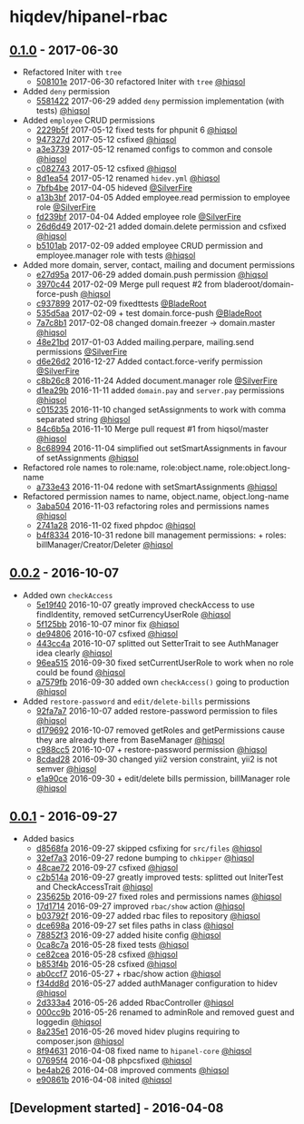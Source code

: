 # hiqdev/hipanel-rbac

## [0.1.0] - 2017-06-30

- Refactored Initer with `tree`
    - [508101e] 2017-06-30 refactored Initer with `tree` [@hiqsol]
- Added `deny` permission
    - [5581422] 2017-06-29 added `deny` permission implementation (with tests) [@hiqsol]
- Added `employee` CRUD permissions
    - [2229b5f] 2017-05-12 fixed tests for phpunit 6 [@hiqsol]
    - [947327d] 2017-05-12 csfixed [@hiqsol]
    - [a3e3739] 2017-05-12 renamed configs to common and console [@hiqsol]
    - [c082743] 2017-05-12 csfixed [@hiqsol]
    - [8d1ea54] 2017-05-12 renamed `hidev.yml` [@hiqsol]
    - [7bfb4be] 2017-04-05 hideved [@SilverFire]
    - [a13b3bf] 2017-04-05 Added employee.read permission to employee role [@SilverFire]
    - [fd239bf] 2017-04-04 Added employee role [@SilverFire]
    - [26d6d49] 2017-02-21 added domain.delete permission and csfixed [@hiqsol]
    - [b5101ab] 2017-02-09 added employee CRUD permission and employee.manager role with tests [@hiqsol]
- Added more domain, server, contact, mailing and document permissions
    - [e27d95a] 2017-06-29 added domain.push permission [@hiqsol]
    - [3970c44] 2017-02-09 Merge pull request #2 from bladeroot/domain-force-push [@hiqsol]
    - [c937899] 2017-02-09 fixedttests [@BladeRoot]
    - [535d5aa] 2017-02-09 + test domain.force-push [@BladeRoot]
    - [7a7c8b1] 2017-02-08 changed domain.freezer -> domain.master [@hiqsol]
    - [48e21bd] 2017-01-03 Added mailing.perpare, mailing.send permissions [@SilverFire]
    - [d6e26d2] 2016-12-27 Added contact.force-verify permission [@SilverFire]
    - [c8b26c8] 2016-11-24 Added document.manager role [@SilverFire]
    - [d1ea29b] 2016-11-11 added `domain.pay` and `server.pay` permissions [@hiqsol]
    - [c015235] 2016-11-10 changed setAssignments to work with comma separated string [@hiqsol]
    - [84c6b5a] 2016-11-10 Merge pull request #1 from hiqsol/master [@hiqsol]
    - [8c68994] 2016-11-04 simplified out setSmartAssignments in favour of setAssignments [@hiqsol]
- Refactored role names to role:name, role:object.name, role:object.long-name
    - [a733e43] 2016-11-04 redone with setSmartAssignments [@hiqsol]
- Refactored permission names to name, object.name, object.long-name
    - [3aba504] 2016-11-03 refactoring roles and permissions names [@hiqsol]
    - [2741a28] 2016-11-02 fixed phpdoc [@hiqsol]
    - [b4f8334] 2016-10-31 redone bill management permissions: + roles: billManager/Creator/Deleter [@hiqsol]

## [0.0.2] - 2016-10-07

- Added own `checkAccess`
    - [5e19f40] 2016-10-07 greatly improved checkAccess to use findIdentity, removed setCurrencyUserRole [@hiqsol]
    - [5f125bb] 2016-10-07 minor fix [@hiqsol]
    - [de94806] 2016-10-07 csfixed [@hiqsol]
    - [443cc4a] 2016-10-07 splitted out SetterTrait to see AuthManager idea clearly [@hiqsol]
    - [96ea515] 2016-09-30 fixed setCurrentUserRole to work when no role could be found [@hiqsol]
    - [a7579fb] 2016-09-30 added own `checkAccess()` going to production [@hiqsol]
- Added `restore-password` and `edit/delete-bills` permissions
    - [92fa7a7] 2016-10-07 added restore-password permission to files [@hiqsol]
    - [d179692] 2016-10-07 removed getRoles and getPermissions cause they are already there from BaseManager [@hiqsol]
    - [c988cc5] 2016-10-07 + restore-password permission [@hiqsol]
    - [8cdad28] 2016-09-30 changed yii2 version constraint, yii2 is not semver [@hiqsol]
    - [e1a90ce] 2016-09-30 + edit/delete bills permission, billManager role [@hiqsol]

## [0.0.1] - 2016-09-27

- Added basics
    - [d8568fa] 2016-09-27 skipped csfixing for `src/files` [@hiqsol]
    - [32ef7a3] 2016-09-27 redone bumping to `chkipper` [@hiqsol]
    - [48cae72] 2016-09-27 csfixed [@hiqsol]
    - [c2b514a] 2016-09-27 greatly improved tests: splitted out IniterTest and CheckAccessTrait [@hiqsol]
    - [235625b] 2016-09-27 fixed roles and permissions names [@hiqsol]
    - [17d1714] 2016-09-27 improved `rbac/show` action [@hiqsol]
    - [b03792f] 2016-09-27 added rbac files to repository [@hiqsol]
    - [dce698a] 2016-09-27 set files paths in class [@hiqsol]
    - [78852f3] 2016-09-27 added hisite config [@hiqsol]
    - [0ca8c7a] 2016-05-28 fixed tests [@hiqsol]
    - [ce82cea] 2016-05-28 csfixed [@hiqsol]
    - [b853f4b] 2016-05-28 csfixed [@hiqsol]
    - [ab0ccf7] 2016-05-27 + rbac/show action [@hiqsol]
    - [f34dd8d] 2016-05-27 added authManager configuration to hidev [@hiqsol]
    - [2d333a4] 2016-05-26 added RbacController [@hiqsol]
    - [000cc9b] 2016-05-26 renamed to adminRole and removed guest and loggedin [@hiqsol]
    - [8a235e1] 2016-05-26 moved hidev plugins requiring to composer.json [@hiqsol]
    - [8f94631] 2016-04-08 fixed name to `hipanel-core` [@hiqsol]
    - [07695f4] 2016-04-08 phpcsfixed [@hiqsol]
    - [be4ab26] 2016-04-08 improved comments [@hiqsol]
    - [e90861b] 2016-04-08 inited [@hiqsol]

## [Development started] - 2016-04-08

[@hiqsol]: https://github.com/hiqsol
[sol@hiqdev.com]: https://github.com/hiqsol
[@SilverFire]: https://github.com/SilverFire
[d.naumenko.a@gmail.com]: https://github.com/SilverFire
[@tafid]: https://github.com/tafid
[andreyklochok@gmail.com]: https://github.com/tafid
[@BladeRoot]: https://github.com/BladeRoot
[bladeroot@gmail.com]: https://github.com/BladeRoot
[48cae72]: https://github.com/hiqdev/hipanel-rbac/commit/48cae72
[c2b514a]: https://github.com/hiqdev/hipanel-rbac/commit/c2b514a
[235625b]: https://github.com/hiqdev/hipanel-rbac/commit/235625b
[17d1714]: https://github.com/hiqdev/hipanel-rbac/commit/17d1714
[b03792f]: https://github.com/hiqdev/hipanel-rbac/commit/b03792f
[dce698a]: https://github.com/hiqdev/hipanel-rbac/commit/dce698a
[78852f3]: https://github.com/hiqdev/hipanel-rbac/commit/78852f3
[0ca8c7a]: https://github.com/hiqdev/hipanel-rbac/commit/0ca8c7a
[ce82cea]: https://github.com/hiqdev/hipanel-rbac/commit/ce82cea
[b853f4b]: https://github.com/hiqdev/hipanel-rbac/commit/b853f4b
[ab0ccf7]: https://github.com/hiqdev/hipanel-rbac/commit/ab0ccf7
[f34dd8d]: https://github.com/hiqdev/hipanel-rbac/commit/f34dd8d
[2d333a4]: https://github.com/hiqdev/hipanel-rbac/commit/2d333a4
[000cc9b]: https://github.com/hiqdev/hipanel-rbac/commit/000cc9b
[8a235e1]: https://github.com/hiqdev/hipanel-rbac/commit/8a235e1
[8f94631]: https://github.com/hiqdev/hipanel-rbac/commit/8f94631
[07695f4]: https://github.com/hiqdev/hipanel-rbac/commit/07695f4
[be4ab26]: https://github.com/hiqdev/hipanel-rbac/commit/be4ab26
[e90861b]: https://github.com/hiqdev/hipanel-rbac/commit/e90861b
[d8568fa]: https://github.com/hiqdev/hipanel-rbac/commit/d8568fa
[32ef7a3]: https://github.com/hiqdev/hipanel-rbac/commit/32ef7a3
[5e19f40]: https://github.com/hiqdev/hipanel-rbac/commit/5e19f40
[5f125bb]: https://github.com/hiqdev/hipanel-rbac/commit/5f125bb
[de94806]: https://github.com/hiqdev/hipanel-rbac/commit/de94806
[443cc4a]: https://github.com/hiqdev/hipanel-rbac/commit/443cc4a
[92fa7a7]: https://github.com/hiqdev/hipanel-rbac/commit/92fa7a7
[d179692]: https://github.com/hiqdev/hipanel-rbac/commit/d179692
[c988cc5]: https://github.com/hiqdev/hipanel-rbac/commit/c988cc5
[8cdad28]: https://github.com/hiqdev/hipanel-rbac/commit/8cdad28
[96ea515]: https://github.com/hiqdev/hipanel-rbac/commit/96ea515
[a7579fb]: https://github.com/hiqdev/hipanel-rbac/commit/a7579fb
[e1a90ce]: https://github.com/hiqdev/hipanel-rbac/commit/e1a90ce
[a13b3bf]: https://github.com/hiqdev/hipanel-rbac/commit/a13b3bf
[fd239bf]: https://github.com/hiqdev/hipanel-rbac/commit/fd239bf
[26d6d49]: https://github.com/hiqdev/hipanel-rbac/commit/26d6d49
[b5101ab]: https://github.com/hiqdev/hipanel-rbac/commit/b5101ab
[3970c44]: https://github.com/hiqdev/hipanel-rbac/commit/3970c44
[c937899]: https://github.com/hiqdev/hipanel-rbac/commit/c937899
[535d5aa]: https://github.com/hiqdev/hipanel-rbac/commit/535d5aa
[7a7c8b1]: https://github.com/hiqdev/hipanel-rbac/commit/7a7c8b1
[48e21bd]: https://github.com/hiqdev/hipanel-rbac/commit/48e21bd
[d6e26d2]: https://github.com/hiqdev/hipanel-rbac/commit/d6e26d2
[c8b26c8]: https://github.com/hiqdev/hipanel-rbac/commit/c8b26c8
[d1ea29b]: https://github.com/hiqdev/hipanel-rbac/commit/d1ea29b
[c015235]: https://github.com/hiqdev/hipanel-rbac/commit/c015235
[84c6b5a]: https://github.com/hiqdev/hipanel-rbac/commit/84c6b5a
[8c68994]: https://github.com/hiqdev/hipanel-rbac/commit/8c68994
[a733e43]: https://github.com/hiqdev/hipanel-rbac/commit/a733e43
[3aba504]: https://github.com/hiqdev/hipanel-rbac/commit/3aba504
[2741a28]: https://github.com/hiqdev/hipanel-rbac/commit/2741a28
[b4f8334]: https://github.com/hiqdev/hipanel-rbac/commit/b4f8334
[Under development]: https://github.com/hiqdev/hipanel-rbac/compare/0.0.2...HEAD
[0.0.2]: https://github.com/hiqdev/hipanel-rbac/compare/0.0.1...0.0.2
[0.0.1]: https://github.com/hiqdev/hipanel-rbac/releases/tag/0.0.1
[5581422]: https://github.com/hiqdev/hipanel-rbac/commit/5581422
[e27d95a]: https://github.com/hiqdev/hipanel-rbac/commit/e27d95a
[2229b5f]: https://github.com/hiqdev/hipanel-rbac/commit/2229b5f
[947327d]: https://github.com/hiqdev/hipanel-rbac/commit/947327d
[a3e3739]: https://github.com/hiqdev/hipanel-rbac/commit/a3e3739
[c082743]: https://github.com/hiqdev/hipanel-rbac/commit/c082743
[8d1ea54]: https://github.com/hiqdev/hipanel-rbac/commit/8d1ea54
[7bfb4be]: https://github.com/hiqdev/hipanel-rbac/commit/7bfb4be
[508101e]: https://github.com/hiqdev/hipanel-rbac/commit/508101e
[0.1.0]: https://github.com/hiqdev/hipanel-rbac/compare/0.0.2...0.1.0
